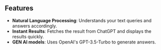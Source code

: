 ## Features

- **Natural Language Processing**: Understands your text queries and answers accordingly.
- **Instant Results**: Fetches the result from ChatGPT and displays the results quickly.
- **GEN AI models**: Uses OpenAI's GPT-3.5-Turbo to generate answers.
